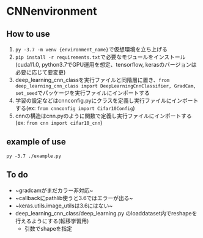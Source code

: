 # CNNenvironment
## How to use
1. `py -3.7 -m venv {environment_name}`で仮想環境を立ち上げる
1. `pip install -r requirements.txt`で必要なモジュールをインストール(cuda11.0, python3.7でGPU運用を想定、tensorflow, kerasのバージョンは必要に応じて要変更)
1. deep_learning_cnn_classを実行ファイルと同階層に置き、`from deep_learning_cnn_class import DeepLearningCnnClassifier, GradCam, set_seed`でパッケージを実行ファイルにインポートする
1. 学習の設定などはcnnconfig.pyにクラスを定義し実行ファイルにインポートする(ex: `from cnnconfig import Cifar10Config`)
1. cnnの構造はcnn.pyのように関数で定義し実行ファイルにインポートする(ex: `from cnn import cifar10_cnn`)


## example of use
`py -3.7 ./example.py`

## To do
- ~gradcamがまだカラー非対応~
- ~callbackにpathlib使うと3.6ではエラーが出る~
- ~keras.utils.image_utilsは3.6にはない~
- deep_learning_cnn_class/deep_learning.py のloaddataset内でreshapeを行えるようにする(転移学習用)
  - 引数でshapeを指定
